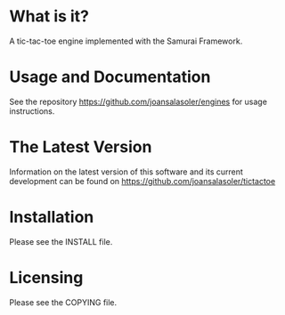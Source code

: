 What is it?
===========

A tic-tac-toe engine implemented with the Samurai Framework.

Usage and Documentation
=======================

See the repository https://github.com/joansalasoler/engines for usage
instructions.

The Latest Version
==================

Information on the latest version of this software and its current
development can be found on https://github.com/joansalasoler/tictactoe

Installation
============

Please see the INSTALL file.

Licensing
=========

Please see the COPYING file.
